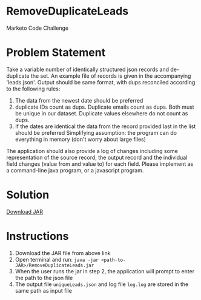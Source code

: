 # RemoveDuplicateLeads
Marketo Code Challenge

# Problem Statement
 Take a variable number of identically structured json records and de-duplicate the set.
 An example file of records is given in the accompanying 'leads.json'. Output should be same format, with dups reconciled according to the following rules:

 1. The data from the newest date should be preferred
2. duplicate IDs count as dups. Duplicate emails count as dups. Both must be unique in our dataset. Duplicate values elsewhere do not count as dups.
3. If the dates are identical the data from the record provided last in the list should be preferred
 Simplifying assumption: the program can do everything in memory (don't worry about large files)

 The application should also provide a log of changes including some representation of the source record, the output record and the individual field changes (value from and value to) for each field.
 Please implement as a command-line java program, or a javascript program.
 
 # Solution

<a id="raw-url" href="/aashritandon/RemoveDuplicateLeads/raw/master/RemoveDuplicateLeads.jar">Download JAR</a>

# Instructions
1. Download the JAR file from above link
2. Open terminal and run: ```java -jar <path-to-JAR>/RemoveDuplicateLeads.jar```
3. When the user runs the jar in step 2, the application will prompt to enter the path to the json file
4. The output file ```uniqueLeads.json``` and log file ```log.log``` are stored in the same path as input file 
